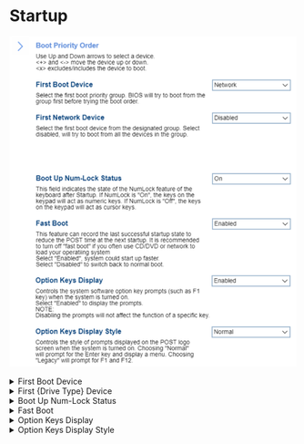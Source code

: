 # Startup #
![](./img/startup.png)

<details><summary>First Boot Device</summary>
BIOS will try to boot from the group first before trying the boot order. One of 6 options to select the first boot priority group:

1. **Boot Order** – Default. 
2. Network
3. SATA Drive
4. M.2 Drive
5. PCIE Drive
6. USB HDD
7. USB CDROM

| WMI Setting name | Values | SVP Req'd | AMD/Intel |
|:---|:---|:---|:---|
|  |  |  | Both |
</details>


<details><summary>First {Drive Type} Device</summary>

Select the first boot device from the designated group:

{Drive Type} means one of:
 - Network
 - SATA
 - M.2
 - PCIE.


1. **Disabled** – system will try to boot from all the devices in the group. Default.
2. Other options will show the relevant list of devices in the group depending on the selected item in 'First Boot Device': 'Network', 'SATA Drive', 'M.2 Drive' or 'PCIE'.

| WMI Setting name | Values | SVP Req'd | AMD/Intel |
|:---|:---|:---|:---|
|  |  |  | Both |
</details>


<details><summary>Boot Up Num-Lock Status</summary>

Whether keys on the keypad will act as numeric keys.

One of 2 options:

1. **On** – numeric keys. Default. 
2. Off – cursor keys.

| WMI Setting name | Values | SVP Req'd | AMD/Intel |
|:---|:---|:---|:---|
|  |  |  | Both |
</details>


<details><summary>Fast Boot</summary>

 Whether to record the last successful startup state to reduce the POST time at the next startup.

!> We recommended turning off “Fast Boot” if you often use CD/DVD or network to load your operating system.

One of 2 states:

1. **Enabled** – Default. 
2. Disabled.

| WMI Setting name | Values | SVP Req'd | AMD/Intel |
|:---|:---|:---|:---|
|  |  |  | Both |
</details>


<details><summary>Option Keys Display</summary>

Whether to display option key prompts (such as F1 key) when the system is turned on.<br>

One of 2 states:

1. Enabled. 
2. **Disabled** - Default.

?> Disabling the prompts will not affect the function of a specific key.

| WMI Setting name | Values | SVP Req'd | AMD/Intel |
|:---|:---|:---|:---|
|  |  |  | Both |
</details>


<details><summary>Option Keys Display Style</summary>

?> Visible only if `Option Keys Display` is `Enabled` state.

Which prompts to display on the POST logo screen when the system is turned on.

One of 2 options:

1. **Normal** – prompt for the Enter key and display a menu. Default.
2. Legacy – prompt for F1 and F12.

| WMI Setting name | Values | SVP Req'd | AMD/Intel |
|:---|:---|:---|:---|
|  |  |  | Both |
</details>